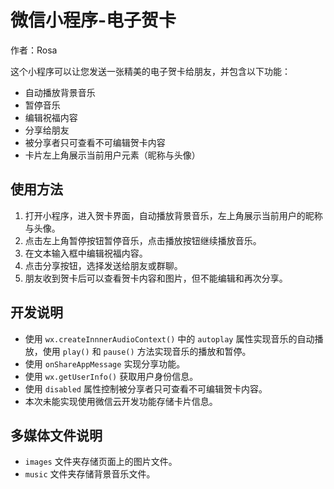 # 微信小程序-电子贺卡
作者：Rosa

这个小程序可以让您发送一张精美的电子贺卡给朋友，并包含以下功能：

- 自动播放背景音乐
- 暂停音乐
- 编辑祝福内容
- 分享给朋友
- 被分享者只可查看不可编辑贺卡内容
- 卡片左上角展示当前用户元素（昵称与头像）

## 使用方法

1. 打开小程序，进入贺卡界面，自动播放背景音乐，左上角展示当前用户的昵称与头像。
2. 点击左上角暂停按钮暂停音乐，点击播放按钮继续播放音乐。
3. 在文本输入框中编辑祝福内容。
4. 点击分享按钮，选择发送给朋友或群聊。
5. 朋友收到贺卡后可以查看贺卡内容和图片，但不能编辑和再次分享。

## 开发说明

- 使用 `wx.createInnnerAudioContext()` 中的 `autoplay` 属性实现音乐的自动播放，使用 `play()` 和 `pause()` 方法实现音乐的播放和暂停。
- 使用 `onShareAppMessage` 实现分享功能。
- 使用 `wx.getUserInfo()` 获取用户身份信息。
- 使用 `disabled` 属性控制被分享者只可查看不可编辑贺卡内容。
- 本次未能实现使用微信云开发功能存储卡片信息。

## 多媒体文件说明
- `images` 文件夹存储页面上的图片文件。
- `music` 文件夹存储背景音乐文件。
